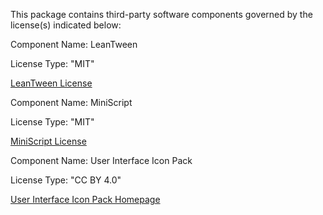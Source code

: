This package contains third-party software components governed by the license(s) indicated below:

Component Name: LeanTween

License Type: "MIT"

[LeanTween License](https://github.com/dentedpixel/LeanTween/blob/master/Assets/LeanTween/License.txt)

Component Name: MiniScript

License Type: "MIT"

[MiniScript License](https://github.com/JoeStrout/miniscript/blob/master/LICENSE)

Component Name: User Interface Icon Pack

License Type: "CC BY 4.0"

[User Interface Icon Pack Homepage](https://www.figma.com/community/file/1063138616574654762/user-interface-icon-pack)